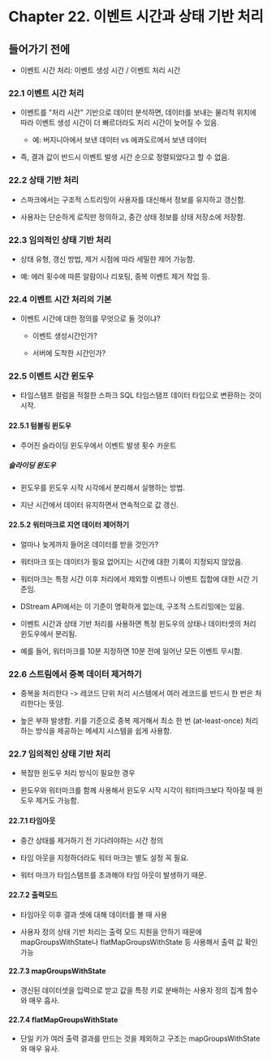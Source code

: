 # Chapter 22. 이벤트 시간과 상태 기반 처리

## 들어가기 전에

- 이벤트 시간 처리: 이벤트 생성 시간 / 이벤트 처리 시간

### 22.1 이벤트 시간 처리

- 이벤트를 "처리 시간" 기반으로 데이터 분석하면, 데이터를 보내는 물리적 위치에 따라 이벤트 생성 시간이 더 빠르더라도 처리 시간이 늦어질 수 있음.

  - 예: 버지니아에서 보낸 데이터 vs 에콰도르에서 보낸 데이터

- 즉, 결과 값이 반드시 이벤트 발생 시간 순으로 정렬되었다고 할 수 없음.


### 22.2 상태 기반 처리

- 스파크에서는 구조적 스트리밍이 사용자를 대신해서 정보를 유지하고 갱신함.

- 사용자는 단순하게 로직만 정의하고, 중간 상태 정보를 상태 저장소에 저장함.

### 22.3 임의적인 상태 기반 처리

- 상태 유형, 갱신 방법, 제거 시점에 따라 세밀한 제어 가능함.

- 예: 에러 횟수에 따른 알람이나 리포팅, 중복 이벤트 제거 작업 등.

### 22.4 이벤트 시간 처리의 기본

- 이벤트 시간에 대한 정의를 무엇으로 둘 것이냐?

  - 이벤트 생성시간인가?

  - 서버에 도착한 시간인가?

### 22.5 이벤트 시간 윈도우

- 타임스탬프 컬럼을 적절한 스파크 SQL 타임스탬프 데이터 타입으로 변환하는 것이 시작.

#### 22.5.1 텀블링 윈도우

- 주어진 슬라이딩 윈도우에서 이벤트 발생 횟수 카운트

##### 슬라이딩 윈도우

- 윈도우를 윈도우 시작 시각에서 분리해서 실행하는 방법.

- 지난 시간에서 데이터 유지하면서 연속적으로 값 갱신.

#### 22.5.2 워터마크로 지연 데이터 제어하기

- 얼마나 늦게까지 들어온 데이터를 받을 것인가?

- 워터마크 또는 데이터가 필요 없어지는 시간에 대한 기록이 지정되지 않았음.

- 워터마크는 특정 시간 이후 처리에서 제외할 이벤트나 이벤트 집합에 대한 시간 기준임.

- DStream API에서는 이 기준이 명확하게 없는데, 구조적 스트리밍에는 있음.

- 이벤트 시간과 상태 기반 처리를 사용하면 특정 윈도우의 상태나 데이터셋의 처리 윈도우에서 분리됨.

- 예를 들어, 워터마크를 10분 지정하면 10분 전에 일어난 모든 이벤트 무시함.

### 22.6 스트림에서 중복 데이터 제거하기

- 중복을 처리한다 -> 레코드 단위 처리 시스템에서 여러 레코드를 반드시 한 번은 처리한다는 뜻임.

- 높은 부하 발생함. 키를 기준으로 중복 제거해서 최소 한 번 (at-least-once) 처리하는 방식을 제공하는 메세지 시스템을 쉽게 사용함.

### 22.7 임의적인 상태 기반 처리

- 복잡한 윈도우 처리 방식이 필요한 경우

- 윈도우와 워터마크를 함께 사용해서 윈도우 시작 시각이 워터마크보다 작아질 때 윈도우 제거도 가능함.

#### 22.7.1 타임아웃

- 중간 상태를 제거하기 전 기다려야하는 시간 정의

- 타임 아웃을 지정하더라도 워터 마크는 별도 설정 꼭 필요.

- 워터 마크가 타임스탬프를 초과해야 타임 아웃이 발생하기 때문.

#### 22.7.2 출력모드

- 타임아웃 이후 결과 셋에 대해 데이터를 볼 때 사용

- 사용자 정의 상태 기반 처리는 출력 모드 지원을 안하기 때문에 mapGroupsWithState나 flatMapGroupsWithState 등 사용해서 출력 값 확인가능

#### 22.7.3 mapGroupsWithState

- 갱신된 데이터셋을 입력으로 받고 값을 특정 키로 분배하는 사용자 정의 집계 함수와 매우 흡사.

#### 22.7.4 flatMapGroupsWithState

- 단일 키가 여러 출력 결과를 만드는 것을 제외하고 구조는 mapGroupsWithState와 매우 유사.